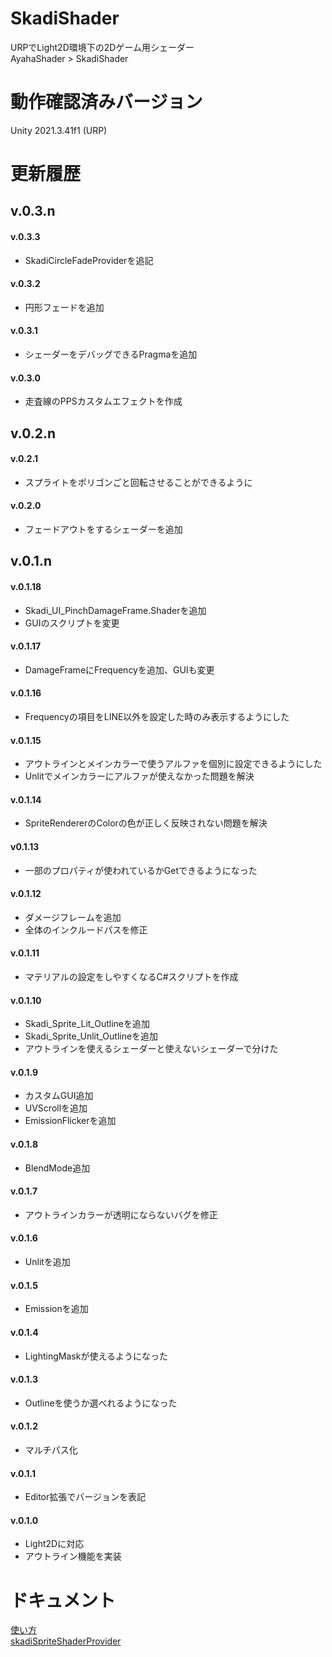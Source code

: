 # SkadiShader
URPでLight2D環境下の2Dゲーム用シェーダー<br>
AyahaShader > SkadiShader

# 動作確認済みバージョン
Unity 2021.3.41f1 (URP)

# 更新履歴
## v.0.3.n
#### v.0.3.3
* SkadiCircleFadeProviderを追記
#### v.0.3.2
* 円形フェードを追加
#### v.0.3.1
* シェーダーをデバッグできるPragmaを追加
#### v.0.3.0
* 走査線のPPSカスタムエフェクトを作成
## v.0.2.n
#### v.0.2.1
* スプライトをポリゴンごと回転させることができるように
#### v.0.2.0
* フェードアウトをするシェーダーを追加
## v.0.1.n 
#### v.0.1.18
* Skadi_UI_PinchDamageFrame.Shaderを追加
* GUIのスクリプトを変更
#### v.0.1.17
* DamageFrameにFrequencyを追加、GUIも変更
#### v.0.1.16
* Frequencyの項目をLINE以外を設定した時のみ表示するようにした
#### v.0.1.15
* アウトラインとメインカラーで使うアルファを個別に設定できるようにした
* Unlitでメインカラーにアルファが使えなかった問題を解決
#### v.0.1.14
* SpriteRendererのColorの色が正しく反映されない問題を解決
#### v0.1.13
* 一部のプロパティが使われているかGetできるようになった
#### v.0.1.12
* ダメージフレームを追加
* 全体のインクルードパスを修正
#### v.0.1.11
* マテリアルの設定をしやすくなるC#スクリプトを作成
#### v.0.1.10
* Skadi_Sprite_Lit_Outlineを追加
* Skadi_Sprite_Unlit_Outlineを追加
* アウトラインを使えるシェーダーと使えないシェーダーで分けた
#### v.0.1.9
* カスタムGUI追加
* UVScrollを追加
* EmissionFlickerを追加
#### v.0.1.8
* BlendMode追加
#### v.0.1.7
* アウトラインカラーが透明にならないバグを修正
#### v.0.1.6
* Unlitを追加
#### v.0.1.5
* Emissionを追加
#### v.0.1.4
* LightingMaskが使えるようになった
#### v.0.1.3
* Outlineを使うか選べれるようになった
#### v.0.1.2
* マルチパス化
#### v.0.1.1
* Editor拡張でバージョンを表記
#### v.0.1.0
* Light2Dに対応
* アウトライン機能を実装

# ドキュメント
[使い方](https://github.com/ayaha401/SkadiShader/blob/main/Document/manual.md)<br>
[skadiSpriteShaderProvider](https://github.com/ayaha401/SkadiShader/blob/main/Document/skadiSpriteShaderProvider.md)
